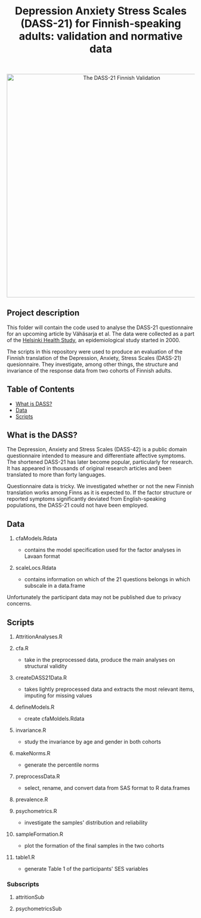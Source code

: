 <h1 align="center"> Depression Anxiety Stress Scales (DASS-21) for Finnish-speaking adults: validation and normative data </h1> <br>
<p align="center">
  <a href="https://helsinki.fi/hhs/">
    <img alt="The DASS-21 Finnish Validation" title="The DASS-21 Finnish Validation" src="https://www.helsinki.fi/assets/drupal/styles/hero_image/s3/media-image/HHS_metro.jpg.webp?itok=wOMorWTB" width="600">
  </a>
</p>
  
## Project description

This folder will contain the code used to analyse the DASS-21 questionnaire for an upcoming article by Vähäsarja et al. The data were collected as a part of the [Helsinki Health Study](helsinki.fi/hhs), an epidemiological study started in 2000. 

The scripts in this repository were used to produce an evaluation of the Finnish translation of the Depression, Anxiety, Stress Scales (DASS-21) quesionnaire. They investigate, among other things, the structure and invariance of the response data from two cohorts of Finnish adults.

## Table of Contents

- [What is DASS?](#what-is-dass)
- [Data](#data)
- [Scripts](#scripts)

## What is the DASS?

The Depression, Anxiety and Stress Scales (DASS-42) is a public domain questionnaire intended to measure and differentiate affective symptoms. The shortened DASS-21 has later become popular, particularly for research. It has appeared in thousands of original research articles and been translated to more than forty languages.

Questionnaire data is tricky. We investigated whether or not the new Finnish translation works among Finns as it is expected to. If the factor structure or reported symptoms significantly deviated from English-speaking populations, the DASS-21 could not have been employed.

<div style="text-align: left;">

## Data

1. cfaModels.Rdata
	- contains the model specification used for the factor analyses in Lavaan format

2. scaleLocs.Rdata
	- contains information on which of the 21 questions belongs in which subscale in a data.frame

Unfortunately the participant data may not be published due to privacy concerns.

## Scripts

1. AttritionAnalyses.R

2. cfa.R
	- take in the preprocessed data, produce the main analyses on structural validity

3. createDASS21Data.R
	- takes lightly preprocessed data and extracts the most relevant items, imputing for missing values

4. defineModels.R
	- create cfaMoldels.Rdata

5. invariance.R
	- study the invariance by age and gender in both cohorts

6. makeNorms.R
	- generate the percentile norms

7. preprocessData.R
	- select, rename, and convert data from SAS format to R data.frames

8. prevalence.R

9. psychometrics.R
	- investigate the samples' distribution and reliability

10. sampleFormation.R
	- plot the formation of the final samples in the two cohorts

11. table1.R
	- generate Table 1 of the participants' SES variables

### Subscripts

1. attritionSub

2. psychometricsSub
